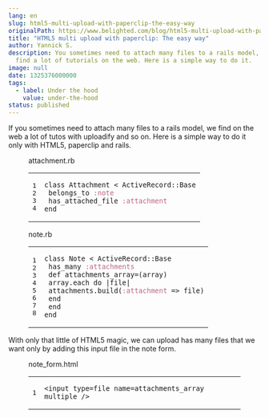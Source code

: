 ```yaml
---
lang: en
slug: html5-multi-upload-with-paperclip-the-easy-way
originalPath: https://www.belighted.com/blog/html5-multi-upload-with-paperclip-the-easy-way
title: "HTML5 multi upload with paperclip: The easy way"
author: Yannick S.
description: You sometimes need to attach many files to a rails model, you can
  find a lot of tutorials on the web. Here is a simple way to do it.
image: null
date: 1325376000000
tags:
  - label: Under the hood
    value: under-the-hood
status: published
---
```

If you sometimes need to attach many files to a rails model, we find on the web a lot of tutos with uploadify and so on. Here is a simple way to do it only with HTML5, paperclip and rails.

<figure class="code"><figcaption><span>attachment.rb</span></figcaption><div class="highlight"><table><tbody><tr><td class="gutter"><pre class="line-numbers"><span class="line-number">1</span>
<span class="line-number">2</span>
<span class="line-number">3</span>
<span class="line-number">4</span>
</pre></td><td class="code"><pre><code class="ruby"><span class="line"><span class="k"><span class="class"><span class="keyword">class</span></span></span><span class="class"> <span class="nc"><span class="title">Attachment</span></span> <span class="o"><span class="inheritance">&lt;</span></span><span class="inheritance"> <span class="no"><span class="parent">ActiveRecord</span></span><span class="parent"><span class="o">::</span><span class="no">Base</span></span><span class="no"></span></span><span class="no"></span></span><span class="no"></span>
</span><span class="line"> <span class="n">belongs_to</span> <span class="ss"><span class="symbol">:note</span></span>
</span><span class="line"> <span class="n">has_attached_file</span> <span class="ss"><span class="symbol">:attachment</span></span>
</span><span class="line"><span class="k"><span class="keyword">end</span></span>
</span></code></pre></td></tr></tbody></table></div></figure>

<figure class="code"><figcaption><span>note.rb</span></figcaption><div class="highlight"><table><tbody><tr><td class="gutter"><pre class="line-numbers"><span class="line-number">1</span>
<span class="line-number">2</span>
<span class="line-number">3</span>
<span class="line-number">4</span>
<span class="line-number">5</span>
<span class="line-number">6</span>
<span class="line-number">7</span>
<span class="line-number">8</span>
</pre></td><td class="code"><pre><code class="ruby"><span class="line"><span class="k"><span class="class"><span class="keyword">class</span></span></span><span class="class"> <span class="nc"><span class="title">Note</span></span> <span class="o"><span class="inheritance">&lt;</span></span><span class="inheritance"> <span class="no"><span class="parent">ActiveRecord</span></span><span class="parent"><span class="o">::</span><span class="no">Base</span></span><span class="no"></span></span><span class="no"></span></span><span class="no"></span>
</span><span class="line"> <span class="n">has_many</span> <span class="ss"><span class="symbol">:attachments</span></span>
</span><span class="line"> <span class="k"><span class="function"><span class="keyword">def</span></span></span><span class="function"> <span class="nf"><span class="title">attachments_array</span></span><span class="title"><span class="o">=</span></span><span class="o"></span><span class="p"><span class="params">(</span></span><span class="params"><span class="n">array</span><span class="p">)</span></span><span class="p"></span></span><span class="p"></span>
</span><span class="line"> <span class="n">array</span><span class="o">.</span><span class="n">each</span> <span class="k"><span class="keyword">do</span></span> <span class="o">|</span><span class="n">file</span><span class="o">|</span>
</span><span class="line"> <span class="n">attachments</span><span class="o">.</span><span class="n">build</span><span class="p">(</span><span class="ss"><span class="symbol">:attachment</span></span> <span class="o">=&gt;</span> <span class="n">file</span><span class="p">)</span>
</span><span class="line"> <span class="k"><span class="keyword">end</span></span>
</span><span class="line"> <span class="k"><span class="keyword">end</span></span>
</span><span class="line"><span class="k"><span class="keyword">end</span></span>
</span></code></pre></td></tr></tbody></table></div></figure>

With only that little of HTML5 magic, we can upload has many files that we want only by adding this input file in the note form.

<figure class="code"><figcaption><span>note_form.html</span></figcaption><div class="highlight"><table><tbody><tr><td class="gutter"><pre class="line-numbers"><span class="line-number">1</span>
</pre></td><td class="code"><pre><code class="html undefined"><span class="line"><span class="nt">&lt;input</span> <span class="na">type=</span><span class="s">file</span> <span class="na">name=</span><span class="s">attachments_array</span> <span class="na">multiple</span> <span class="nt">/&gt;</span></span></code></pre></td></tr></tbody></table><p><span class="hs-cta-wrapper" id="hs-cta-wrapper-fb3606cc-cc1b-47d0-ae85-2c9f69837fe2"><span class="hs-cta-node hs-cta-fb3606cc-cc1b-47d0-ae85-2c9f69837fe2" id="hs-cta-fb3606cc-cc1b-47d0-ae85-2c9f69837fe2"><a href="/images/legacy-cta/XJLxUBV_xCUWXMj4IM4v3.png" alt="New Call-to-action" align="middle"></a></span></span></p></div></figure>